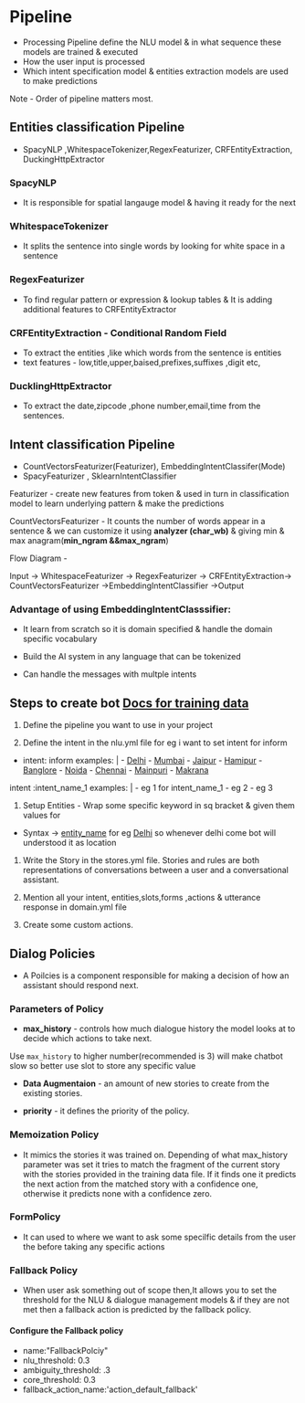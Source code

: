 # Pipeline

- Processing Pipeline define the NLU model & in what sequence these models are trained & executed
- How the user input is processed
- Which intent specification model & entities extraction models are used to make predictions

Note - Order of pipeline matters most.

## Entities classification Pipeline

- SpacyNLP ,WhitespaceTokenizer,RegexFeaturizer, CRFEntityExtraction, DuckingHttpExtractor

### SpacyNLP

- It is responsible for spatial langauge model & having it ready for the next

### WhitespaceTokenizer

- It splits the sentence into single words by looking for white space in a sentence

### RegexFeaturizer

- To find regular pattern or expression & lookup tables & It is adding additional features to CRFEntityExtractor

### CRFEntityExtraction - Conditional Random Field

- To extract the entities ,like which words from the sentence is entities
- text features - low,title,upper,baised,prefixes,suffixes ,digit etc,

### DucklingHttpExtractor

- To extract the date,zipcode ,phone number,email,time from the sentences.

## Intent classification Pipeline

- CountVectorsFeaturizer(Featurizer), EmbeddingIntentClassifer(Mode)
- SpacyFeaturizer , SklearnIntentClassifier

Featurizer - create new features from token & used in turn in classification model to learn underlying pattern & make the predictions

CountVectorsFeaturizer - It counts the number of words appear in a sentence & we can customize it using **analyzer (char_wb)** & giving min & max anagram(**min_ngram &&max_ngram**)

Flow Diagram -

Input -> WhitespaceFeaturizer -> RegexFeaturizer -> CRFEntityExtraction-> CountVectorsFeaturizer ->EmbeddingIntentClassifier ->Output

### Advantage of using EmbeddingIntentClasssifier:

- It learn from scratch so it is domain specified & handle the domain specific vocabulary

- Build the AI system in any language that can be tokenized

- Can handle the messages with multple intents

## Steps to create bot [Docs for training data](https://rasa.com/docs/rasa/training-data-format#conversation-training-data)

1. Define the pipeline you want to use in your project

1. Define the intent in the nlu.yml file for eg i want to set intent for inform

- intent: inform
  examples: | - [Delhi](location) - [Mumbai](location) - [Jaipur](location) - [Hamipur](location) - [Banglore](location) - [Noida](location) - [Chennai](location) - [Mainpuri](location) - [Makrana](location)

intent :intent_name_1
examples: | - eg 1 for intent_name_1 - eg 2 - eg 3

1. Setup Entities - Wrap some specific keyword in sq bracket & given them values for

- Syntax -> [entity_name](entity_value)
  for eg [Delhi](location) so whenever delhi come bot will understood it as location

1. Write the Story in the stores.yml file. Stories and rules are both representations of conversations between a user and a conversational assistant.

1. Mention all your intent, entities,slots,forms ,actions & utterance response in domain.yml file

1. Create some custom actions.

## Dialog Policies

- A Poilcies is a component responsible for making a decision of how an assistant should respond next.

### Parameters of Policy

- **max_history** - controls how much dialogue history the model looks at to decide which actions to take next.

Use `max_history` to higher number(recommended is 3) will make chatbot slow so better use slot to store any specific value

- **Data Augmentaion** - an amount of new stories to create from the existing stories.

- **priority** - it defines the priority of the policy.

### Memoization Policy

- It mimics the stories it was trained on. Depending of what max_history parameter was set it tries to match the fragment of the current story with the stories provided in the training data file. If it finds one it predicts the next action from the matched story with a confidence one, otherwise it predicts none with a confidence zero.

### FormPolicy

- It can used to where we want to ask some specilfic details from the user the before taking any specific actions

### Fallback Policy

- When user ask something out of scope then,It allows you to set the threshold for the NLU & dialogue management models & if they are not met then a fallback action is predicted by the fallback policy.

#### Configure the Fallback policy

- name:"FallbackPolciy"
- nlu_threshold: 0.3
- ambiguity_threshold: .3
- core_threshold: 0.3
- fallback_action_name:'action_default_fallback'
